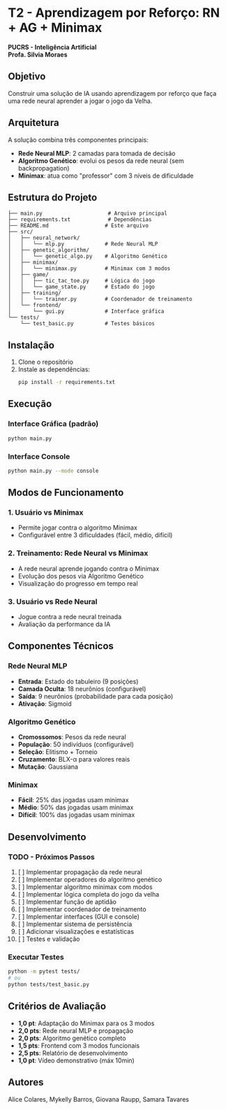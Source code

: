 # T2 - Aprendizagem por Reforço: RN + AG + Minimax

**PUCRS - Inteligência Artificial**  
**Profa. Silvia Moraes**

## Objetivo

Construir uma solução de IA usando aprendizagem por reforço que faça uma rede neural aprender a jogar o jogo da Velha.

## Arquitetura

A solução combina três componentes principais:
- **Rede Neural MLP**: 2 camadas para tomada de decisão
- **Algoritmo Genético**: evolui os pesos da rede neural (sem backpropagation)
- **Minimax**: atua como "professor" com 3 níveis de dificuldade

## Estrutura do Projeto

```
├── main.py                     # Arquivo principal
├── requirements.txt            # Dependências
├── README.md                  # Este arquivo
├── src/
│   ├── neural_network/
│   │   └── mlp.py             # Rede Neural MLP
│   ├── genetic_algorithm/
│   │   └── genetic_algo.py    # Algoritmo Genético
│   ├── minimax/
│   │   └── minimax.py         # Minimax com 3 modos
│   ├── game/
│   │   ├── tic_tac_toe.py     # Lógica do jogo
│   │   └── game_state.py      # Estado do jogo
│   ├── training/
│   │   └── trainer.py         # Coordenador de treinamento
│   └── frontend/
│       └── gui.py             # Interface gráfica
└── tests/
    └── test_basic.py          # Testes básicos
```

## Instalação

1. Clone o repositório
2. Instale as dependências:
   ```bash
   pip install -r requirements.txt
   ```

## Execução

### Interface Gráfica (padrão)
```bash
python main.py
```

### Interface Console
```bash
python main.py --mode console
```

## Modos de Funcionamento

### 1. Usuário vs Minimax
- Permite jogar contra o algoritmo Minimax
- Configurável entre 3 dificuldades (fácil, médio, difícil)

### 2. Treinamento: Rede Neural vs Minimax
- A rede neural aprende jogando contra o Minimax
- Evolução dos pesos via Algoritmo Genético
- Visualização do progresso em tempo real

### 3. Usuário vs Rede Neural
- Jogue contra a rede neural treinada
- Avaliação da performance da IA

## Componentes Técnicos

### Rede Neural MLP
- **Entrada**: Estado do tabuleiro (9 posições)
- **Camada Oculta**: 18 neurônios (configurável)
- **Saída**: 9 neurônios (probabilidade para cada posição)
- **Ativação**: Sigmoid

### Algoritmo Genético
- **Cromossomos**: Pesos da rede neural
- **População**: 50 indivíduos (configurável)
- **Seleção**: Elitismo + Torneio
- **Cruzamento**: BLX-α para valores reais
- **Mutação**: Gaussiana

### Minimax
- **Fácil**: 25% das jogadas usam minimax
- **Médio**: 50% das jogadas usam minimax
- **Difícil**: 100% das jogadas usam minimax

## Desenvolvimento

### TODO - Próximos Passos
1. [ ] Implementar propagação da rede neural
2. [ ] Implementar operadores do algoritmo genético
3. [ ] Implementar algoritmo minimax com modos
4. [ ] Implementar lógica completa do jogo da velha
5. [ ] Implementar função de aptidão
6. [ ] Implementar coordenador de treinamento
7. [ ] Implementar interfaces (GUI e console)
8. [ ] Implementar sistema de persistência
9. [ ] Adicionar visualizações e estatísticas
10. [ ] Testes e validação

### Executar Testes
```bash
python -m pytest tests/
# ou
python tests/test_basic.py
```

## Critérios de Avaliação

- **1,0 pt**: Adaptação do Minimax para os 3 modos
- **2,0 pts**: Rede neural MLP e propagação
- **2,0 pts**: Algoritmo genético completo
- **1,5 pts**: Frontend com 3 modos funcionais
- **2,5 pts**: Relatório de desenvolvimento
- **1,0 pt**: Vídeo demonstrativo (máx 10min)

## Autores

Alice Colares, Mykelly Barros, Giovana Raupp, Samara Tavares
